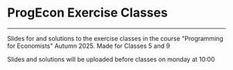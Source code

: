 
# ProgEcon Exercise Classes
---

Slides for and solutions to the exercise classes in the course "Programming for Economists" Autumn 2025. Made for Classes 5 and 9

Slides and solutions will be uploaded before classes on monday at 10:00
